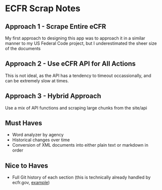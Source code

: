 # ECFR Scrap Notes

## Approach 1 - Scrape Entire eCFR 
My first approach to designing this app was to approach it in a similar manner to my US Federal Code project, but I underestimated the sheer size of the documents

## Approach 2 - Use eCFR API for All Actions
This is not ideal, as the API has a tendency to timeout occassionally, and can be extremely slow at times. 

## Approach 3 - Hybrid Approach
Use a mix of API functions and scraping large chunks from the site/api


## Must Haves
- Word analyzer by agency
- Historical changes over time 
- Conversion of XML documents into either plain text or markdown in order 

## Nice to Haves
- Full Git history of each section (this is technically already handled by ecfr.gov, [example](https://www.ecfr.gov/compare/2022-05-04/to/2022-05-03/title-1/chapter-I/subchapter-D/part-12))
